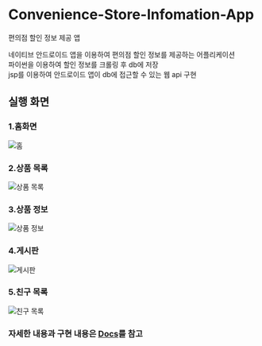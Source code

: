 # Convenience-Store-Infomation-App
편의점 할인 정보 제공 앱

네이티브 안드로이드 앱을 이용하여 편의점 할인 정보를 제공하는 어플리케이션  
파이썬을 이용하여 할인 정보를 크롤링 후 db에 저장  
jsp를 이용하여 안드로이드 앱이 db에 접근할 수 있는 웹 api 구현  

## 실행 화면
### 1.홈화면 
![홈](https://user-images.githubusercontent.com/58020519/106421225-b0940380-649f-11eb-8060-84a58a83cb2b.png)
### 2.상품 목록 
![상품 목록](https://user-images.githubusercontent.com/58020519/106421668-737c4100-64a0-11eb-85b0-4c996740fb4e.png) 
### 3.상품 정보 
![상품 정보](https://user-images.githubusercontent.com/58020519/106421727-927ad300-64a0-11eb-80a2-8db11089f6d8.png)
### 4.게시판 
![게시판](https://user-images.githubusercontent.com/58020519/106422040-3795ab80-64a1-11eb-9e56-473c9690c48c.png)
### 5.친구 목록 
![친구 목록](https://user-images.githubusercontent.com/58020519/106421655-6d866000-64a0-11eb-8e90-0c5d90b7504b.png)

### 자세한 내용과 구현 내용은 [Docs](https://github.com/lcy960729/Convenience-Store-Infomation-App/blob/master/docs)를 참고
